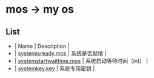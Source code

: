 # mos -> my os

## List
* | Name | Description |
* | [systemisready.mos](./systemisready.mos) | 系统是否就绪 |
* | [systemstartwaittime.mos](./systemstartwaittime.mos) | 系统启动等待时间（int） |
* | [systemkey.key](./systemkey.key) | 系统专用密钥 |